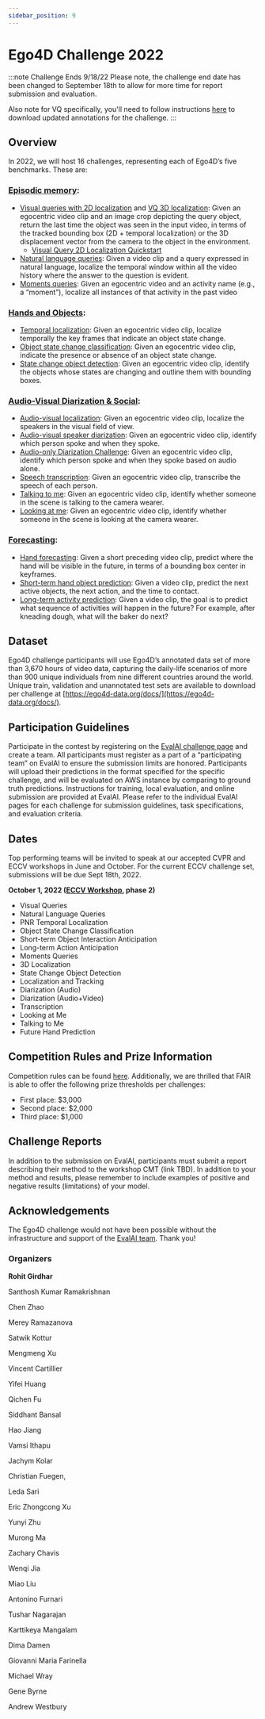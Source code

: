 ```yaml
---
sidebar_position: 9
---
```


# Ego4D Challenge 2022

:::note Challenge Ends 9/18/22
Please note, the challenge end date has been changed to September 18th to allow for more time for report submission and evaluation.

Also note for VQ specifically, you'll need to follow instructions [here](https://eval.ai/web/challenges/challenge-page/1843/overview) to download updated annotations for the challenge.
:::

## Overview

In 2022, we will host 16 challenges, representing each of Ego4D’s five benchmarks. These are: 

### [Episodic memory](./benchmarks/episodic-memory.md):

* [Visual queries with 2D localization](https://eval.ai/web/challenges/challenge-page/1619/overview) and [VQ 3D localization](https://eval.ai/web/challenges/challenge-page/1646/overview): Given an egocentric video clip and an image crop depicting the query object, return the last time the object was seen in the input video, in terms of the tracked bounding box (2D + temporal localization) or the 3D displacement vector from the camera to the object in the environment.
  * [Visual Query 2D Localization Quickstart](https://colab.research.google.com/drive/1vtVOQzLarBCspQjH5RtHZ8qzH0VZxrmZ?usp=sharing)
* [Natural language queries](https://eval.ai/web/challenges/challenge-page/1629/overview): Given a video clip and a query expressed in natural language, localize the temporal window within all the video history where the answer to the question is evident.   
* [Moments queries](https://eval.ai/web/challenges/challenge-page/1626/overview): Given an egocentric video and an activity name (e.g., a “moment”), localize all instances of that activity in the past video 

   

### [Hands and Objects](./benchmarks/hands-and-objects.md): 

* [Temporal localization](https://eval.ai/web/challenges/challenge-page/1622/overview): Given an egocentric video clip, localize temporally the key frames that indicate an object state change.
* [Object state change classification](https://eval.ai/web/challenges/challenge-page/1627/overview): Given an egocentric video clip, indicate the presence or absence of an object state change.
* [State change object detection](https://eval.ai/web/challenges/challenge-page/1632/overview): Given an egocentric video clip, identify the objects whose states are changing and outline them with bounding boxes. 

### [Audio-Visual Diarization & Social](./benchmarks/av-diarization.md):

* [Audio-visual localization](https://eval.ai/web/challenges/challenge-page/1633/overview): Given an egocentric video clip, localize the speakers in the visual field of view. 
* [Audio-visual speaker diarization](https://eval.ai/web/challenges/challenge-page/1640/overview): Given an egocentric video clip, identify which person spoke and when they spoke.
* [Audio-only Diarization Challenge](https://eval.ai/web/challenges/challenge-page/1641/overview): Given an egocentric video clip, identify which person spoke and when they spoke based on audio alone.
* [Speech transcription](https://eval.ai/web/challenges/challenge-page/1637/overview): Given an egocentric video clip, transcribe the speech of each person.
* [Talking to me](https://eval.ai/web/challenges/challenge-page/1625/overview): Given an egocentric video clip, identify whether someone in the scene is talking to the camera wearer.
* [Looking at me](https://eval.ai/web/challenges/challenge-page/1624/overview): Given an egocentric video clip, identify whether someone in the scene is looking at the camera wearer.

### [Forecasting](./benchmarks/forecasting.md): 

* [Hand forecasting](https://eval.ai/web/challenges/challenge-page/1630/overview): Given a short preceding video clip, predict where the hand will be visible in the future, in terms of a bounding box center in keyframes.  
* [Short-term hand object prediction](https://eval.ai/web/challenges/challenge-page/1623/overview): Given a video clip, predict the next active objects, the next action, and the time to contact. 
* [Long-term activity prediction](https://eval.ai/web/challenges/challenge-page/1598/overview): Given a video clip, the goal is to predict what sequence of activities will happen in the future? For example, after kneading dough, what will the baker do next?  

<!-- ### Privacy: 

* Beyond these challenges, we will launch a privacy-oriented challenge in the coming weeks, specifically calling for novel and impactful plans using annotations and data from the Ego4D AV and Social benchmarks for privacy-preserving research.  -->

## Dataset 

Ego4D challenge participants will use Ego4D’s annotated data set of more than 3,670 hours of video data, capturing the daily-life scenarios of more than 900 unique individuals from nine different countries around the world. Unique train, validation and unannotated test sets are available to download per challenge at [https://ego4d-data.org/docs/](https://ego4d-data.org/docs/). 

## Participation Guidelines

Participate in the contest by registering on the [EvalAI challenge page](https://eval.ai/) and create a team. All participants must register as a part of a “participating team” on EvalAI to ensure the submission limits are honored. Participants will upload their predictions in the format specified for the specific challenge, and will be evaluated on AWS instance by comparing to ground truth predictions. Instructions for training, local evaluation, and online submission are provided at EvalAI. Please refer to the individual EvalAI pages for each challenge for submission guidelines, task specifications, and evaluation criteria.

## Dates 

Top performing teams will be invited to speak at our accepted CVPR and ECCV workshops in June and October.  For the current ECCV challenge set, submissions will be due Sept 18th, 2022. 

**October 1, 2022 ([ECCV Workshop](https://ego4d-data.org/Workshop/ECCV22/), phase 2)**

* Visual Queries
* Natural Language Queries
* PNR Temporal Localization
* Object State Change Classification
* Short-term Object Interaction Anticipation
* Long-term Action Anticipation
* Moments Queries 
* 3D Localization 
* State Change Object Detection 
* Localization and Tracking 
* Diarization (Audio)
* Diarization (Audio+Video)
* Transcription 
* Looking at Me
* Talking to Me
* Future Hand Prediction

## Competition Rules and Prize Information

Competition rules can be found [here](https://ego4d-interactive-fig1.s3.eu-west-2.amazonaws.com/tc.pdf). Additionally, we are thrilled that FAIR is able to offer the following prize thresholds per challenges: 

* First place: $3,000 
* Second place: $2,000
* Third place: $1,000

## Challenge Reports

In addition to the submission on EvalAI, participants must submit a report describing their method to the workshop CMT (link TBD). In addition to your method and results, please remember to include examples of positive and negative results (limitations) of your model.

## Acknowledgements

The Ego4D challenge would not have been possible without the infrastructure and support of the [EvalAI team](https://eval.ai/team). Thank you! 

### Organizers

**Rohit Girdhar**

Santhosh Kumar Ramakrishnan	

Chen Zhao

Merey Ramazanova

Satwik Kottur	

Mengmeng Xu

Vincent Cartillier	

Yifei Huang	

Qichen Fu	

Siddhant Bansal	

Hao Jiang	

Vamsi Ithapu

Jachym Kolar

Christian Fuegen,

Leda Sari

Eric Zhongcong Xu	 

Yunyi Zhu  

Murong Ma 

Zachary Chavis	

Wenqi Jia

Miao Liu

Antonino Furnari	

Tushar Nagarajan

Karttikeya Mangalam 

Dima Damen

Giovanni Maria Farinella

Michael Wray

Gene Byrne

Andrew Westbury


